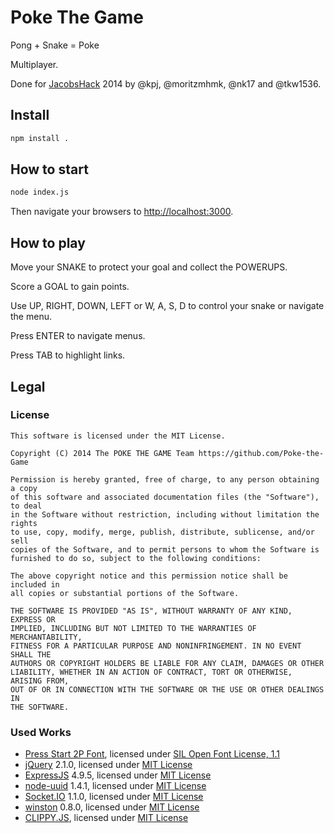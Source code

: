 # Poke The Game

Pong + Snake = Poke

Multiplayer.

Done for [JacobsHack](jacobshack.com) 2014 by @kpj, @moritzmhmk, @nk17 and @tkw1536.


## Install

```bash
npm install .
```

## How to start

```bash
node index.js
```

Then navigate your browsers to [http://localhost:3000](http://localhost:3000).

## How to play

Move your SNAKE to protect your goal and collect the POWERUPS.

Score a GOAL to gain points.

Use UP, RIGHT, DOWN, LEFT or W, A, S, D to control your snake or navigate the menu.

Press ENTER to navigate menus.

Press TAB to highlight links.

## Legal
### License

```
This software is licensed under the MIT License.

Copyright (C) 2014 The POKE THE GAME Team https://github.com/Poke-the-Game

Permission is hereby granted, free of charge, to any person obtaining a copy
of this software and associated documentation files (the "Software"), to deal
in the Software without restriction, including without limitation the rights
to use, copy, modify, merge, publish, distribute, sublicense, and/or sell
copies of the Software, and to permit persons to whom the Software is
furnished to do so, subject to the following conditions:

The above copyright notice and this permission notice shall be included in
all copies or substantial portions of the Software.

THE SOFTWARE IS PROVIDED "AS IS", WITHOUT WARRANTY OF ANY KIND, EXPRESS OR
IMPLIED, INCLUDING BUT NOT LIMITED TO THE WARRANTIES OF MERCHANTABILITY,
FITNESS FOR A PARTICULAR PURPOSE AND NONINFRINGEMENT. IN NO EVENT SHALL THE
AUTHORS OR COPYRIGHT HOLDERS BE LIABLE FOR ANY CLAIM, DAMAGES OR OTHER
LIABILITY, WHETHER IN AN ACTION OF CONTRACT, TORT OR OTHERWISE, ARISING FROM,
OUT OF OR IN CONNECTION WITH THE SOFTWARE OR THE USE OR OTHER DEALINGS IN
THE SOFTWARE.

```

### Used Works
* [Press Start 2P Font](https://www.google.com/fonts/specimen/Press+Start+2P), licensed under [SIL Open Font License, 1.1](http://scripts.sil.org/OFL)
* [jQuery](https://jquery.org/) 2.1.0, licensed under [MIT License](https://jquery.org/license/)
* [ExpressJS](http://expressjs.com/) 4.9.5, licensed under [MIT License](https://github.com/strongloop/express/blob/master/LICENSE)
* [node-uuid](https://github.com/broofa/node-uuid) 1.4.1, licensed under [MIT License](https://github.com/broofa/node-uuid/blob/master/LICENSE.md)
* [Socket.IO](http://socket.io/) 1.1.0, licensed under [MIT License](https://github.com/Automattic/socket.io/blob/master/LICENSE)
* [winston](https://github.com/flatiron/winston) 0.8.0, licensed under [MIT License](https://github.com/flatiron/winston/blob/master/LICENSE)
* [CLIPPY.JS](https://www.smore.com/clippy-js), licensed under [MIT License](https://github.com/smore-inc/clippy.js/blob/master/MIT-LICENSE.txt)
